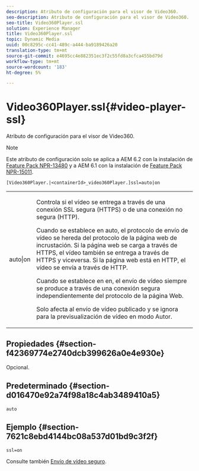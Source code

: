 ```yaml
---
description: Atributo de configuración para el visor de Video360.
seo-description: Atributo de configuración para el visor de Video360.
seo-title: Video360Player.ssl
solution: Experience Manager
title: Video360Player.ssl
topic: Dynamic Media
uuid: 00c8295c-cc41-489c-a444-ba9189426a20
translation-type: tm+mt
source-git-commit: e4695cc4e882351ec3f2c55fd8a3cfca455bd79d
workflow-type: tm+mt
source-wordcount: '183'
ht-degree: 5%

---
```



# Video360Player.ssl{#video-player-ssl}

Atributo de configuración para el visor de Video360.

>[!NOTE]
>
>Este atributo de configuración solo se aplica a AEM 6.2 con la instalación de [Feature Pack NPR-13480](https://www.adobeaemcloud.com/content/marketplace/marketplaceProxy.html?packagePath=/content/companies/public/adobe/packages/cq620/featurepack/cq-6.2.0-featurepack-13480) y a AEM 6.1 con la instalación de [Feature Pack NPR-15011](https://www.adobeaemcloud.com/content/marketplace/marketplaceProxy.html?packagePath=/content/companies/public/adobe/packages/cq610/featurepack/cq-6.1.0-featurepack-15011).

`[Video360Player.|<containerId>_video360Player.]ssl=auto|on`

<table id="table_C616483932C2482CA9794DDD7313FD7C"> 
 <tbody> 
  <tr> 
   <td colname="col1"> <p> <span class="codeph"> auto|on</span> </p> </td> 
   <td colname="col2"> <p> Controla si el vídeo se entrega a través de una conexión SSL segura (HTTPS) o de una conexión no segura (HTTP). </p> <p>Cuando se establece en <span class="codeph"> auto</span>, el protocolo de envío de vídeo se hereda del protocolo de la página web de incrustación. Si la página web se carga a través de HTTPS, el vídeo también se entrega a través de HTTPS y viceversa. Si la página web está en HTTP, el vídeo se envía a través de HTTP. </p> <p>Cuando se establece en <span class="codeph"> en</span>, el envío de vídeo siempre se produce a través de una conexión segura independientemente del protocolo de la página Web. </p> <p>Solo afecta al envío de vídeo publicado y se ignora para la previsualización de vídeo en modo Autor. </p> </td> 
  </tr> 
 </tbody> 
</table>

## Propiedades {#section-f42369774e2740dcb399626a0e4e930e}

Opcional.

## Predeterminado {#section-d016470e92a74f98a18c4ab3489410a5}

`auto`

## Ejemplo {#section-7621c8ebd4144bc08a537d01bd9c3f2f}

```
ssl=on
```

<!--<a id="section_5943AC73316749C68761FF7F74DA7547"></a>-->

Consulte también [Envío de vídeo seguro](../../../c-html5-aem-asset-viewers/c-html5-aem-video360/c-html5-aem-video360-securevideodelivery.md#concept-13f66fdd4a52494aa516cd0f36fdac27).
